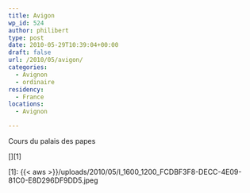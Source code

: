 ```yaml
---
title: Avigon
wp_id: 524
author: philibert
type: post
date: 2010-05-29T10:39:04+00:00
draft: false
url: /2010/05/avigon/
categories:
  - Avignon
  - ordinaire
residency:
  - France
locations:
  - Avignon

---
```

Cours du palais des papes

[<img src="{{< aws >}}/uploads/2010/05/l_1600_1200_FCDBF3F8-DECC-4E09-81C0-E8D296DF9DD5.jpeg" alt="" class="alignnone size-full" />][1]

 [1]: {{< aws >}}/uploads/2010/05/l_1600_1200_FCDBF3F8-DECC-4E09-81C0-E8D296DF9DD5.jpeg